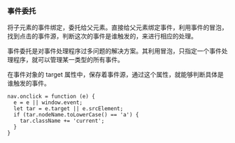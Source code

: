 ### 事件委托
将子元素的事件绑定，委托给父元素。直接给父元素绑定事件，利用事件的冒泡，找到点击的事件源，判断这次的事件是谁触发的，来进行相应的处理。

事件委托是对事件处理程序过多问题的解决方案。其利用冒泡，只指定一个事件处理程序，就可以管理某一类型的所有事件。

在事件对象的 target 属性中，保存着事件源，通过这个属性，就能够判断具体是谁触发的事件。
```
nav.onclick = function (e) {
  e = e || window.event;
  let tar = e.target || e.srcElement;
  if (tar.nodeName.toLowerCase() == 'a') {
    tar.className += 'current';
  }
}
```
